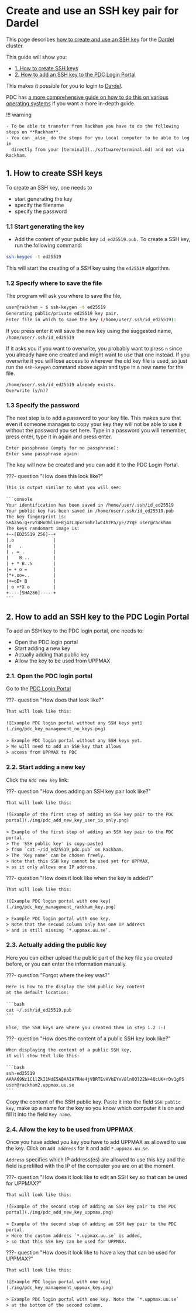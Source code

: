 # Create and use an SSH key pair for Dardel

This page describes [how to create and use an SSH key](ssh_key_use.md)
for the [Dardel](../cluster_guides/dardel.md) cluster.

This guide will show you:

- [1. How to create SSH keys](#1-how-to-create-ssh-keys)
- [2. How to add an SSH key to the PDC Login Portal](#2-how-to-add-an-ssh-key-to-the-pdc-login-portal)

This makes it possible for you to login to [Dardel](../cluster_guides/dardel.md).

PDC has [a more comprehensive guide on how to do this on various operating systems](https://www.pdc.kth.se/support/documents/login/ssh_keys.html)
if you want a more in-depth guide.

!!! warning

    - To be able to transfer from Rackham you have to do the following steps on **Rackham**.
    - You can _also_ do the steps for you local computer to be able to log in
      directly from your [terminal](../software/terminal.md) and not via Rackham.

## 1. How to create SSH keys

To create an SSH key, one needs to

- start generating the key
- specify the filename
- specify the password

### 1.1 Start generating the key

- Add the content of your public key `id_ed25519.pub.` To create a SSH key, run the following command:

```bash
ssh-keygen -t ed25519
```

This will start the creating of a SSH key using the `ed25519` algorithm.

### 1.2 Specify where to save the file

The program will ask you where to save the file,

```bash
user@rackham ~ $ ssh-keygen -t ed25519
Generating public/private ed25519 key pair.
Enter file in which to save the key (/home/user/.ssh/id_ed25519):
```

If you press enter it will save the new key using the suggested name, `/home/user/.ssh/id_ed25519`

If it asks you if you want to overwrite,
you probably want to press `n`
since you already have one created
and might want to use that one instead.
If you overwrite it you will lose access to wherever the old key file is used,
so just run the `ssh-keygen` command above again and type in a new name for the file.

```console
/home/user/.ssh/id_ed25519 already exists.
Overwrite (y/n)?
```

### 1.3 Specify the password

The next step is to add a password to your key file. This makes sure that even if someone manages to copy your key they will not be able to use it without the password you set here. Type in a password you will remember, press enter, type it in again and press enter.

```console
Enter passphrase (empty for no passphrase):
Enter same passphrase again:
```

The key will now be created and you can add it to the PDC Login Portal.

???- question "How does this look like?"

    This is output similar to what you will see:

    ```console
    Your identification has been saved in /home/user/.ssh/id_ed25519
    Your public key has been saved in /home/user/.ssh/id_ed25519.pub
    The key fingerprint is:
    SHA256:g+rvY4HoDNlim+Bj43L3pxr56hrlwC4hzPa/yE/2YqE user@rackham
    The keys randomart image is:
    +--[ED25519 256]--+
    |.o               |
    |o   .            |
    | . = .           |
    |    B ..         |
    | + * B..S        |
    |= + o =          |
    |*+.oo=..         |
    |+=oE+ B          |
    | o +*X o         |
    +----[SHA256]-----+
    ```

## 2. How to add an SSH key to the PDC Login Portal

To add an SSH key to the PDC login portal, one needs to:

- Open the PDC login portal
- Start adding a new key
- Actually adding that public key
- Allow the key to be used from UPPMAX

### 2.1. Open the PDC login portal

Go to the [PDC Login Portal](https://loginportal.pdc.kth.se/)

???- question "How does that look like?"

    That will look like this:

    ![Example PDC login portal without any SSH keys yet](./img/pdc_key_management_no_keys.png)

    > Example PDC login portal without any SSH keys yet.
    > We will need to add an SSH key that allows
    > access from UPPMAX to PDC

### 2.2. Start adding a new key

Click the `Add new key` link:

???- question "How does adding an SSH key pair look like?"

    That will look like this:

    ![Example of the first step of adding an SSH key pair to the PDC portal](./img/pdc_add_new_key_user_ip_only.png)

    > Example of the first step of adding an SSH key pair to the PDC portal.
    > The 'SSH public key' is copy-pasted
    > from `cat ~/id_ed25519_pdc.pub` on Rackham.
    > The 'Key name' can be chosen freely.
    > Note that this SSH key cannot be used yet for UPPMAX,
    > as it only allows one IP address.

???- question "How does it look like when the key is added?"

    That will look like this:

    ![Example PDC login portal with one key](./img/pdc_key_management_rackham_key.png)

    > Example PDC login portal with one key.
    > Note that the second column only has one IP address
    > and is still missing `*.uppmax.uu.se`.

### 2.3. Actually adding the public key

Here you can either upload the public part of the key file
you created before,
or you can enter the information manually.

???- question "Forgot where the key was?"

    Here is how to the display the SSH public key content
    at the default location:

    ```bash
    cat ~/.ssh/id_ed25519.pub
    ```

    Else, the SSH keys are where you created them in step 1.2 :-)

???- question "How does the content of a public SSH key look like?"

    When displaying the content of a public SSH key,
    it will show text like this:

    ```bash
    ssh-ed25519 AAAA69Nz1C1lZkI1NdE5ABAAIA7RHe4jVBRTEvHVbEYxV8lnOQl22N+4QcUK+rDv1gPS user@rackham2.uppmax.uu.se
    ```

Copy the content of the SSH public key.
Paste it into the field `SSH public key`,
make up a name for the key so you know which computer it is on
and fill it into the field `Key name`.

### 2.4. Allow the key to be used from UPPMAX

Once you have added you key you have to
add UPPMAX as allowed to use the key.
Click on `Add address` for it and add `*.uppmax.uu.se`.

`Address` specifies which IP address(es)
are allowed to use this key
and the field is prefilled with the IP of the computer you are on at the moment.

???- question "How does it look like to edit an SSH key so that can be used for UPPMAX?"

    That will look like this:

    ![Example of the second step of adding an SSH key pair to the PDC portal](./img/pdc_add_new_key_uppmax.png)

    > Example of the second step of adding an SSH key pair to the PDC portal.
    > Here the custom address `*.uppmax.uu.se` is added,
    > so that this SSH key can be used for UPPMAX.

???- question "How does it look like to have a key that can be used for UPPMAX?"

    That will look like this:

    ![Example PDC login portal with one key](./img/pdc_key_management_uppmax_key.png)

    > Example PDC login portal with one key. Note the `*.uppmax.uu.se`
    > at the bottom of the second column.
